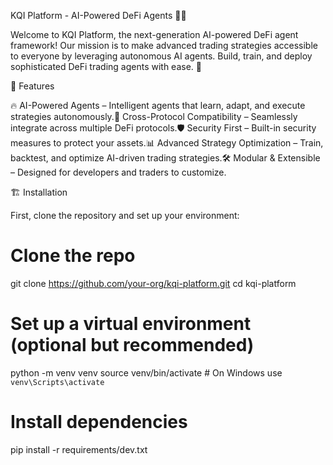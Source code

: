 KQI Platform - AI-Powered DeFi Agents 🤖💸

Welcome to KQI Platform, the next-generation AI-powered DeFi agent framework! Our mission is to make advanced trading strategies accessible to everyone by leveraging autonomous AI agents. Build, train, and deploy sophisticated DeFi trading agents with ease. 🎯

🚀 Features

🔥 AI-Powered Agents – Intelligent agents that learn, adapt, and execute strategies autonomously.🔗 Cross-Protocol Compatibility – Seamlessly integrate across multiple DeFi protocols.🛡️ Security First – Built-in security measures to protect your assets.📊 Advanced Strategy Optimization – Train, backtest, and optimize AI-driven trading strategies.🛠️ Modular & Extensible – Designed for developers and traders to customize.

🏗️ Installation

First, clone the repository and set up your environment:

# Clone the repo
git clone https://github.com/your-org/kqi-platform.git
cd kqi-platform

# Set up a virtual environment (optional but recommended)
python -m venv venv
source venv/bin/activate  # On Windows use `venv\Scripts\activate`

# Install dependencies
pip install -r requirements/dev.txt
